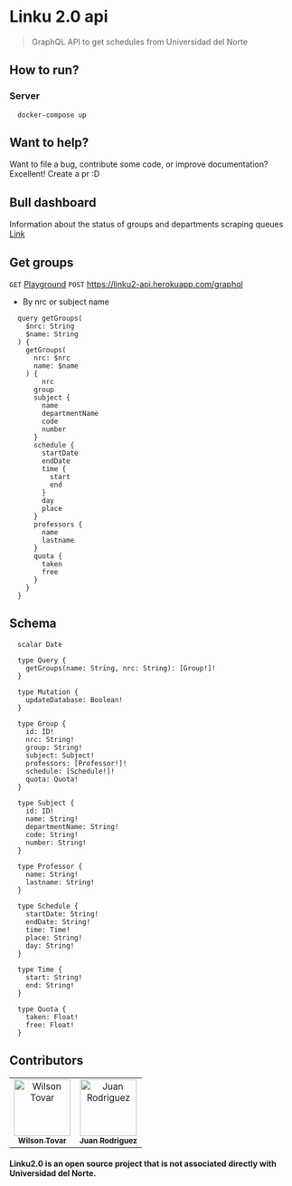 # Linku 2.0 api
> GraphQL API to get schedules from Universidad del Norte


## How to run?
### Server

```shell
  docker-compose up
```

## Want to help?
Want to file a bug, contribute some code, or improve documentation? Excellent! Create a pr :D

## Bull dashboard
Information about the status of groups and departments scraping queues
[Link](https://linku2-api.herokuapp.com/queues)

## Get groups
`GET` [Playground](https://linku2-api.herokuapp.com/graphql)
`POST`  https://linku2-api.herokuapp.com/graphql
* By nrc or subject name

```shell
  query getGroups(
    $nrc: String
    $name: String
  ) {
    getGroups(
      nrc: $nrc
      name: $name
    ) {
    	nrc
      group
      subject {
        name
        departmentName
        code
        number
      }
      schedule {
        startDate
        endDate
        time {
          start
          end
        }
        day
        place
      }
      professors {
        name
        lastname
      }
      quota {
        taken
        free
      }
    }
  }
```

## Schema

```shell
  scalar Date

  type Query {
    getGroups(name: String, nrc: String): [Group!]!
  }

  type Mutation {
    updateDatabase: Boolean!
  }

  type Group {
    id: ID!
    nrc: String!
    group: String!
    subject: Subject!
    professors: [Professor!]!
    schedule: [Schedule!]!
    quota: Quota!
  }

  type Subject {
    id: ID!
    name: String!
    departmentName: String!
    code: String!
    number: String!
  }

  type Professor {
    name: String!
    lastname: String!
  }

  type Schedule {
    startDate: String!
    endDate: String!
    time: Time!
    place: String!
    day: String!
  }

  type Time {
    start: String!
    end: String!
  }

  type Quota {
    taken: Float!
    free: Float!
  }
```

## <a name="contributors"></a> Contributors
<table>
  <tr>
    <td align="center"><a href="https://github.com/krthr"><img src="https://avatars.githubusercontent.com/u/18665740?s=400&v=4" width="100px;" alt="Wilson Tovar"/><br /><sub><b>Wilson Tovar</b></sub></a></td>
    <td align="center"><a href="https://github.com/sjdonado"><img src="https://avatars.githubusercontent.com/u/27580836?s=96&v=4" width="100px;" alt="Juan Rodriguez"/><br /><sub><b>Juan Rodriguez</b></sub></a></td>
  </tr>
<table>

#### Linku2.0 is an open source project that is not associated directly with Universidad del Norte.
